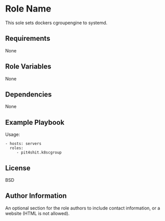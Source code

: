 Role Name
=========

This sole sets dockers cgroupengine to systemd.

Requirements
------------

None

Role Variables
--------------

None

Dependencies
------------

None

Example Playbook
----------------

Usage:

    - hosts: servers
      roles:
         - pit4shit.k8scgroup

License
-------

BSD

Author Information
------------------

An optional section for the role authors to include contact information, or a website (HTML is not allowed).
